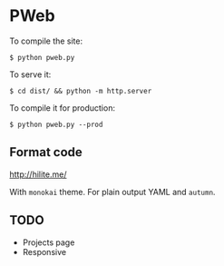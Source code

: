 PWeb
====

To compile the site:

    $ python pweb.py

To serve it:

    $ cd dist/ && python -m http.server

To compile it for production:

    $ python pweb.py --prod

Format code
-----------

http://hilite.me/

With `monokai` theme. For plain output YAML and `autumn`.

TODO
----

- Projects page
- Responsive
